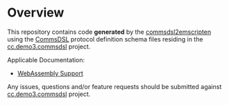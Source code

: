 # Overview
This repository contains code **generated** by the [commsdsl2emscripten](https://github.com/commschamp/commsdsl)
using the [CommsDSL](https://github.com/commschamp/CommsDSL-Specification) protocol definition schema files
residing in the [cc.demo3.commsdsl](https://github.com/commschamp/cc.demo3.commsdsl) project.

Applicable Documentation:

- [WebAssembly Support](https://github.com/commschamp/commsdsl/blob/master/doc/WebAssemblySupport.md)

Any issues, questions and/or feature requests
should be submitted against [cc.demo3.commsdsl](https://github.com/commschamp/cc.demo3.commsdsl) project.

